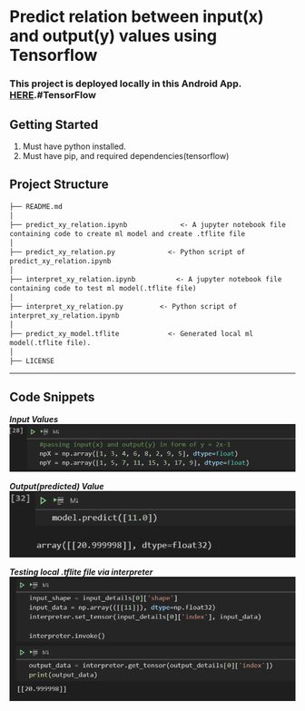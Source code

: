 Predict relation between input(x) and output(y) values using Tensorflow
==============================

<h3>This project is deployed locally in this Android App. <a target="_blank" href="https://github.com/ChaituPenju/TensorflowXYApp">HERE</a>.#TensorFlow</h3>


Getting Started
------------
1. Must have python installed.
2. Must have pip, and required dependencies(tensorflow)


Project Structure
------------

    ├── README.md          
    │
    ├── predict_xy_relation.ipynb             <- A jupyter notebook file containing code to create ml model and create .tflite file
    │
    ├── predict_xy_relation.py             <- Python script of predict_xy_relation.ipynb
    │
    ├── interpret_xy_relation.ipynb          <- A jupyter notebook file containing code to test ml model(.tflite file)
    │
    ├── interpret_xy_relation.py         <- Python script of interpret_xy_relation.ipynb
    │
    ├── predict_xy_model.tflite            <- Generated local ml model(.tflite file).
    │
    ├── LICENSE   


--------


Code Snippets
------------

***Input Values***
<img src="https://raw.githubusercontent.com/ChaituPenju/XY_RelationPredictor_Tensorflow/main/screens/input_values.PNG">

***Output(predicted) Value***
<br>
<img src="https://raw.githubusercontent.com/ChaituPenju/XY_RelationPredictor_Tensorflow/main/screens/output_values.PNG">

***Testing local .tflite file via interpreter***
<img src="https://raw.githubusercontent.com/ChaituPenju/XY_RelationPredictor_Tensorflow/main/screens/input_output_test.PNG">
